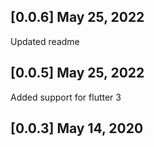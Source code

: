## [0.0.6] May 25, 2022
Updated readme

## [0.0.5] May 25, 2022
Added support for flutter 3

## [0.0.3] May 14, 2020

